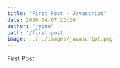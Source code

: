 ```yaml
---
title: "First Post - Javascript"
date: 2020-04-07 22:20
author: "jyoon"
path: '/first-post'
image: ../../images/javascript.png
---
```


First Post 